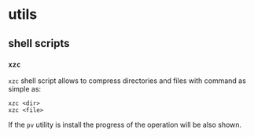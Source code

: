 # utils

## shell scripts

### `xzc`

`xzc` shell script allows to compress directories and files with command as
simple as:

    xzc <dir>
    xzc <file>

If the `pv` utility is install the progress of the operation will be also
shown.
